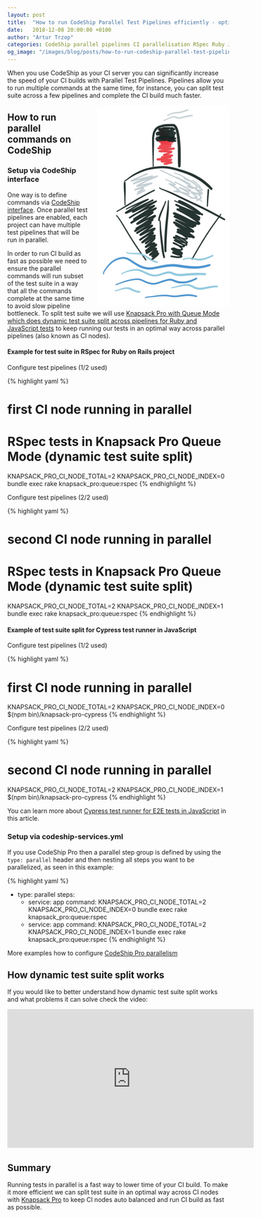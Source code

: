 ```yaml
---
layout: post
title:  "How to run CodeShip Parallel Test Pipelines efficiently - optimal CI parallelization"
date:   2018-12-08 20:00:00 +0100
author: "Artur Trzop"
categories: CodeShip parallel pipelines CI parallelisation RSpec Ruby Javascript Cypress
og_image: "/images/blog/posts/how-to-run-codeship-parallel-test-pipelines-efficiently-optimal-ci-parallelization/codeship.jpg"
---
```


When you use CodeShip as your CI server you can significantly increase the speed of your CI builds with Parallel Test Pipelines. Pipelines allow you to run multiple commands at the same time, for instance, you can split test suite across a few pipelines and complete the CI build much faster.

<img src="/images/blog/posts/how-to-run-codeship-parallel-test-pipelines-efficiently-optimal-ci-parallelization/codeship.jpg" style="width:300px;margin-left: 15px;float:right;" />

## How to run parallel commands on CodeShip

### Setup via CodeShip interface

One way is to define commands via [CodeShip interface](https://documentation.codeship.com/basic/builds-and-configuration/parallel-tests/#using-parallel-test-pipelines). Once parallel test pipelines are enabled, each project can have multiple test pipelines that will be run in parallel.

In order to run CI build as fast as possible we need to ensure the parallel commands will run subset of the test suite in a way that all the commands complete at the same time to avoid slow pipeline bottleneck. To split test suite we will use [Knapsack Pro with Queue Mode which does dynamic test suite split across pipelines for Ruby and JavaScript tests](https://knapsackpro.com?utm_source=docs_knapsackpro&utm_medium=blog_post&utm_campaign=how-to-run-codeship-parallel-test-pipelines-efficiently-optimal-ci-parallelization) to keep running our tests in an optimal way across parallel pipelines (also known as CI nodes).

#### Example for test suite in RSpec for Ruby on Rails project

Configure test pipelines (1/2 used)

{% highlight yaml %}
# first CI node running in parallel

# RSpec tests in Knapsack Pro Queue Mode (dynamic test suite split)
KNAPSACK_PRO_CI_NODE_TOTAL=2 KNAPSACK_PRO_CI_NODE_INDEX=0 bundle exec rake knapsack_pro:queue:rspec
{% endhighlight %}

Configure test pipelines (2/2 used)

{% highlight yaml %}
# second CI node running in parallel

# RSpec tests in Knapsack Pro Queue Mode (dynamic test suite split)
KNAPSACK_PRO_CI_NODE_TOTAL=2 KNAPSACK_PRO_CI_NODE_INDEX=1 bundle exec rake knapsack_pro:queue:rspec
{% endhighlight %}

#### Example of test suite split for Cypress test runner in JavaScript

Configure test pipelines (1/2 used)

{% highlight yaml %}
# first CI node running in parallel
KNAPSACK_PRO_CI_NODE_TOTAL=2 KNAPSACK_PRO_CI_NODE_INDEX=0 $(npm bin)/knapsack-pro-cypress
{% endhighlight %}

Configure test pipelines (2/2 used)

{% highlight yaml %}
# second CI node running in parallel
KNAPSACK_PRO_CI_NODE_TOTAL=2 KNAPSACK_PRO_CI_NODE_INDEX=1 $(npm bin)/knapsack-pro-cypress
{% endhighlight %}

You can learn more about [Cypress test runner for E2E tests in JavaScript](/2018/run-javascript-e2e-tests-faster-with-cypress-on-parallel-ci-nodes) in this article.

### Setup via codeship-services.yml

If you use CodeShip Pro then a parallel step group is defined by using the `type: parallel` header and then nesting all steps you want to be parallelized, as seen in this example:

{% highlight yaml %}
- type: parallel
  steps:
  - service: app
    command: KNAPSACK_PRO_CI_NODE_TOTAL=2 KNAPSACK_PRO_CI_NODE_INDEX=0 bundle exec rake knapsack_pro:queue:rspec
  - service: app
    command: KNAPSACK_PRO_CI_NODE_TOTAL=2 KNAPSACK_PRO_CI_NODE_INDEX=1 bundle exec rake knapsack_pro:queue:rspec
{% endhighlight %}

More examples how to configure [CodeShip Pro parallelism](https://documentation.codeship.com/pro/builds-and-configuration/steps/#parallelizing-steps-and-tests)

## How dynamic test suite split works

If you would like to better understand how dynamic test suite split works and what problems it can solve check the video:

<iframe width="560" height="315" src="https://www.youtube.com/embed/hUEB1XDKEFY" frameborder="0" allow="accelerometer; autoplay; encrypted-media; gyroscope; picture-in-picture" allowfullscreen></iframe>

## Summary

Running tests in parallel is a fast way to lower time of your CI build. To make it more efficient we can split test suite in an optimal way across CI nodes with [Knapsack Pro](https://knapsackpro.com?utm_source=docs_knapsackpro&utm_medium=blog_post&utm_campaign=how-to-run-codeship-parallel-test-pipelines-efficiently-optimal-ci-parallelization) to keep CI nodes auto balanced and run CI build as fast as possible.
